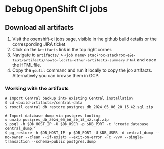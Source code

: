 # Debug OpenShift CI jobs

## Download all artifacts

1. Visit the openshift-ci jobs page, visible in the github build details or the corresponding JIRA ticket.
2. Click on the `Artifacts` link in the top right corner.
3. Navigate to `artifacts/` > `<job name>` `stackrox-stackrox-e2e-test/artifacts/howto-locate-other-artifacts-summary.html` and open the HTML file.
4. Copy the `gsutil` command and run it locally to copy the job artifacts. Alternatively you can browse them in GCP.

### Working with the artifacts

```
# Import Central backup into existing Central installation
$ cd <build-artifacts>/central-data
$ roxctl central db restore postgres_db_2024_05_06_20_15_42.sql.zip

# Import database dump via postgres tooling
$ unzip postgres_db_2024_05_06_20_15_42.sql.zip
$ psql -h $DB_HOST_IP -U $DB_USER -p $DB_PORT -c 'create database central_dump;'
$ pg_restore -h $DB_HOST_IP -p $DB_PORT -U $DB_USER -d central_dump --no-owner --clean --if-exists --exit-on-error -Fc -vvv --single-transaction --schema=public postgres.dump
```
